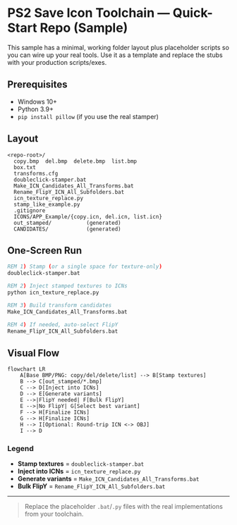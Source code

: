 # PS2 Save Icon Toolchain — Quick-Start Repo (Sample)

This sample has a minimal, working folder layout plus placeholder scripts so you can wire up your real tools.
Use it as a template and replace the stubs with your production scripts/exes.

## Prerequisites

- Windows 10+
- Python 3.9+
- `pip install pillow` (if you use the real stamper)

## Layout

```
<repo-root>/
  copy.bmp  del.bmp  delete.bmp  list.bmp
  box.txt
  transforms.cfg
  doubleclick-stamper.bat
  Make_ICN_Candidates_All_Transforms.bat
  Rename_FlipY_ICN_All_Subfolders.bat
  icn_texture_replace.py
  stamp_like_example.py
  .gitignore
  ICONS/APP_Example/{copy.icn, del.icn, list.icn}
  out_stamped/           (generated)
  CANDIDATES/            (generated)
```

## One-Screen Run

```bat
REM 1) Stamp (or a single space for texture-only)
doubleclick-stamper.bat

REM 2) Inject stamped textures to ICNs
python icn_texture_replace.py

REM 3) Build transform candidates
Make_ICN_Candidates_All_Transforms.bat

REM 4) If needed, auto-select FlipY
Rename_FlipY_ICN_All_Subfolders.bat
```

## Visual Flow

```mermaid
flowchart LR
    A[Base BMP/PNG: copy/del/delete/list] --> B[Stamp textures]
    B --> C[out_stamped/*.bmp]
    C --> D[Inject into ICNs]
    D --> E[Generate variants]
    E -->|FlipY needed| F[Bulk FlipY]
    E -->|No FlipY| G[Select best variant]
    F --> H[Finalize ICNs]
    G --> H[Finalize ICNs]
    H --> I[Optional: Round-trip ICN <-> OBJ]
    I --> D
```

### Legend
- **Stamp textures** = `doubleclick-stamper.bat`
- **Inject into ICNs** = `icn_texture_replace.py`
- **Generate variants** = `Make_ICN_Candidates_All_Transforms.bat`
- **Bulk FlipY** = `Rename_FlipY_ICN_All_Subfolders.bat`

---

> Replace the placeholder `.bat`/`.py` files with the real implementations from your toolchain.

